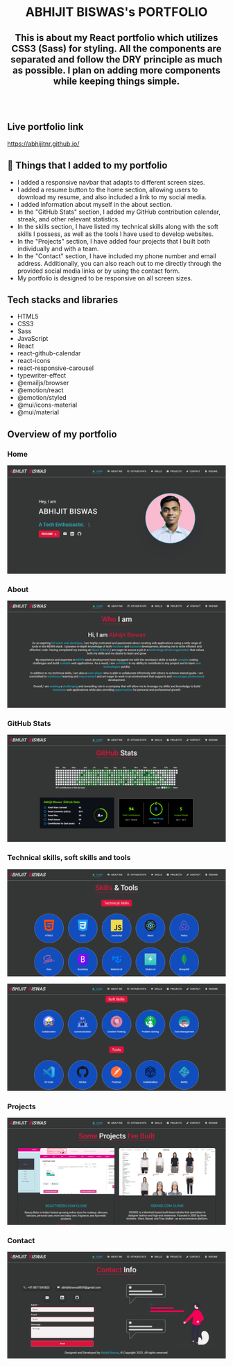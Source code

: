 <h1 align="center">ABHIJIT BISWAS's PORTFOLIO</h1>

<h2 align="center">This is about my React portfolio which utilizes CSS3 (Sass) for styling. All the components are separated and follow the DRY principle as much as possible. I plan on adding more components while keeping things simple.</h2>

<br/>
<br/>

## Live portfolio link

https://abhijitnr.github.io/

## 🚀 Things that I added to my portfolio

- I added a responsive navbar that adapts to different screen sizes.
- I added a resume button to the home section, allowing users to download my resume, and also included a link to my social media.
- I added information about myself in the about section.
- In the "GitHub Stats" section, I added my GitHub contribution calendar, streak, and other relevant statistics.
- In the skills section, I have listed my technical skills along with the soft skills I possess, as well as the tools I have used to develop websites.
- In the "Projects" section, I have added four projects that I built both individually and with a team.
- In the "Contact" section, I have included my phone number and email address. Additionally, you can also reach out to me directly through the provided social media links or by using the contact form.
- My portfolio is designed to be responsive on all screen sizes.

## Tech stacks and libraries

- HTML5
- CSS3
- Sass
- JavaScript
- React
- react-github-calendar
- react-icons
- react-responsive-carousel
- typewriter-effect
- @emailjs/browser
- @emotion/react
- @emotion/styled
- @mui/icons-material
- @mui/material

## Overview of my portfolio

### Home

![Home](https://raw.githubusercontent.com/abhijitnr/abhijitnr.github.io/master/src/assets/readme/home.png)

### About

![About](./src/assets/readme/about.png)

### GitHub Stats

![GitHub](./src/assets/readme/github_stats.png)

### Technical skills, soft skills and tools

![Skills](./src/assets/readme/skill_teck.png)

![Skills](./src/assets/readme/skill_soft.png)

### Projects

![Projects](./src/assets/readme/projects.png)

### Contact

![Contact](./src/assets/readme/contact.png)
